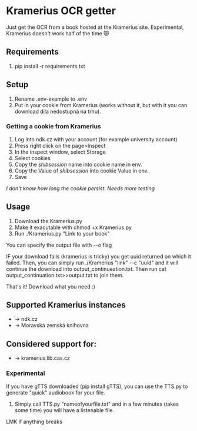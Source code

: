 # Kramerius OCR getter

Just get the OCR from a book hosted at the Kramerius site. Experimental, Kramerius doesn't work half of the time 😿

## Requirements

1. pip install -r requirements.txt

## Setup

1. Rename .env-example to .env
2. Put in your cookie from Kramerius (works without it, but with it you can download dila nedostupná na trhu).
### Getting a cookie from Kramerius

1. Log into ndk.cz with your account (for example university account)
2. Press right click on the page>Inspect
3. In the inspect window, select Storage
4. Select cookies
5. Copy the _shibsession_ name into cookie name in env.
6. Copy the Value of _shibsession_ into cookie Value in env.
7. Save

_I don't know how long the cookie persist. Needs more testing_

## Usage

1. Download the Kramerius.py
2. Make it exacutable with chmod +x Kramerius.py
3. Run ./Kramerius.py "Link to your book"

You can specify the output file with --o flag

IF your download fails (kramerius is tricky) you get uuid returned on which it failed. Then, you can simply run ./Kramerius "link" --c "uuid" and it will continue the download into output_continueation.txt. Then run cat output_continuation.txt>>output.txt to join them.

That's it! Download what you need :)

## Supported Kramerius instances
* -> ndk.cz
* -> Moravská zemská knihovna
## Considered support for:
* -> kramerius.lib.cas.cz

### Experimental

If you have gTTS downloaded (pip install gTTS), you can use the TTS.py to generate "quick" audiobook for your file. 

1. Simply call TTS.py "nameofyourfile.txt" and in a few minutes (takes some time) you will have a listenable file.


LMK if anything breaks
